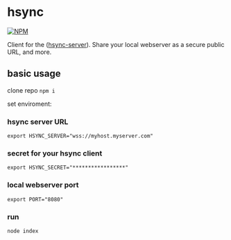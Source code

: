 # hsync

[![NPM](https://nodei.co/npm/hsync.svg)](https://nodei.co/npm/hsync/)

Client for the ([hsync-server](https://github.com/monteslu/hsync-server)).
Share your local webserver as a secure public URL, and more.


## basic usage

clone repo
`npm i`

set enviroment:


### hsync server URL
`export HSYNC_SERVER="wss://myhost.myserver.com"`


### secret for your hsync client
`export HSYNC_SECRET="*****************"`

### local webserver port
`export PORT="8080"`

### run
`node index`




